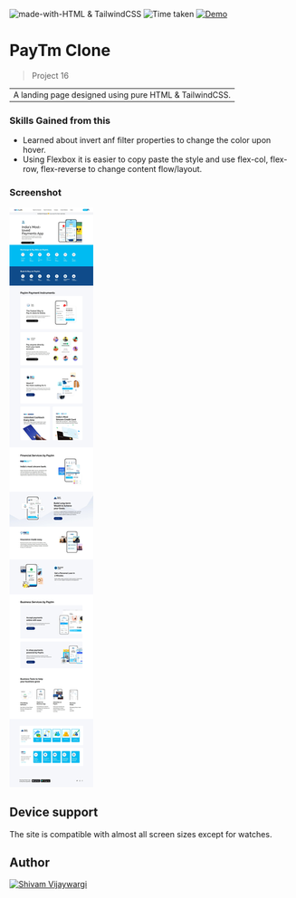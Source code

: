 ![made-with-HTML & TailwindCSS](https://img.shields.io/badge/Made%20with-HTML%20&%20CSS-blue?style=for-the-badge)
![Time taken](https://img.shields.io/badge/Time%20taken-07H%3A24M-tomato?style=for-the-badge&logo=Clockify)
[![Demo](https://img.shields.io/badge/See%20Demo-Visit-green?style=for-the-badge&logo=web)](https://prismatic-tapioca-0b802c.netlify.app/)

# PayTm Clone

> Project 16

<table>
<tr>
<td>
  A landing page designed using pure HTML & TailwindCSS.
</td>
</tr>
</table>

### Skills Gained from this

- Learned about invert anf filter properties to change the color upon hover.
- Using Flexbox it is easier to copy paste the style and use flex-col, flex-row, flex-reverse to change content flow/layout.

### Screenshot

![7](./screenshotP16.jpeg)

## Device support

The site is compatible with almost all screen sizes except for watches.

## Author

<a href="https://github.com/shivamvijaywargi"> <img src="https://github.com/shivamvijaywargi.png" alt="Shivam Vijaywargi" style="width:50px;"/></a>
